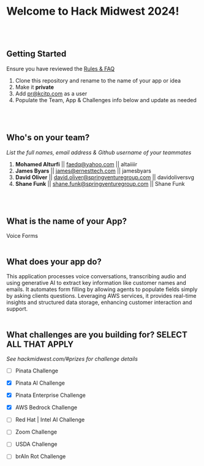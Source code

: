 # Welcome to Hack Midwest 2024!
<br /><br />


## Getting Started
Ensure you have reviewed the [Rules & FAQ](https://hackmidwest.com/#faq)
1. Clone this repository and rename to the name of your app or idea
2. Make it **private**
3. Add pr@kcitp.com as a user
4. Populate the Team, App & Challenges info below and update as needed

<br /><br />

## Who's on your team?
*List the full names,  email address & Github username of your teammates*

1.   **Mohamed Alturfi** || faedq@yahoo.com || altaiiiir
2.   **James Byars** || james@ernesttech.com || jamesbyars
3.   **David Oliver** || david.oliver@springventuregroup.com || davidoliversvg
4.   **Shane Funk** || shane.funk@springventuregroup.com || Shane Funk

<br /><br />


## What is the name of your App?
Voice Forms
<br /><br />
## What does your app do?
This application processes voice conversations, transcribing audio and using generative AI to extract key information like customer names and emails. It automates form filling by allowing agents to populate fields simply by asking clients questions. Leveraging AWS services, it provides real-time insights and structured data storage, enhancing customer interaction and support.
<br /><br />


## What challenges are you building for? SELECT ALL THAT APPLY
*See hackmidwest.com/#prizes for challenge details*
- [ ]  Pinata Challenge
- [X]  Pinata AI Challenge
- [X]  Pinata Enterprise Challenge
- [X]  AWS Bedrock Challenge
- [ ]  Red Hat | Intel AI Challenge
- [ ]  Zoom Challenge
- [ ]  USDA Challenge
- [ ]  brAIn Rot Challenge


<br /><br />
